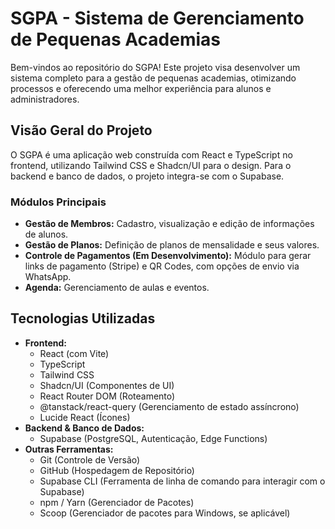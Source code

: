 # SGPA - Sistema de Gerenciamento de Pequenas Academias

Bem-vindos ao repositório do SGPA! Este projeto visa desenvolver um sistema completo para a gestão de pequenas academias, otimizando processos e oferecendo uma melhor experiência para alunos e administradores.

## Visão Geral do Projeto

O SGPA é uma aplicação web construída com React e TypeScript no frontend, utilizando Tailwind CSS e Shadcn/UI para o design. Para o backend e banco de dados, o projeto integra-se com o Supabase.

### Módulos Principais

* **Gestão de Membros:** Cadastro, visualização e edição de informações de alunos.
* **Gestão de Planos:** Definição de planos de mensalidade e seus valores.
* **Controle de Pagamentos (Em Desenvolvimento):** Módulo para gerar links de pagamento (Stripe) e QR Codes, com opções de envio via WhatsApp.
* **Agenda:** Gerenciamento de aulas e eventos.

## Tecnologias Utilizadas

* **Frontend:**
    * React (com Vite)
    * TypeScript
    * Tailwind CSS
    * Shadcn/UI (Componentes de UI)
    * React Router DOM (Roteamento)
    * @tanstack/react-query (Gerenciamento de estado assíncrono)
    * Lucide React (Ícones)
* **Backend & Banco de Dados:**
    * Supabase (PostgreSQL, Autenticação, Edge Functions)
* **Outras Ferramentas:**
    * Git (Controle de Versão)
    * GitHub (Hospedagem de Repositório)
    * Supabase CLI (Ferramenta de linha de comando para interagir com o Supabase)
    * npm / Yarn (Gerenciador de Pacotes)
    * Scoop (Gerenciador de pacotes para Windows, se aplicável)

